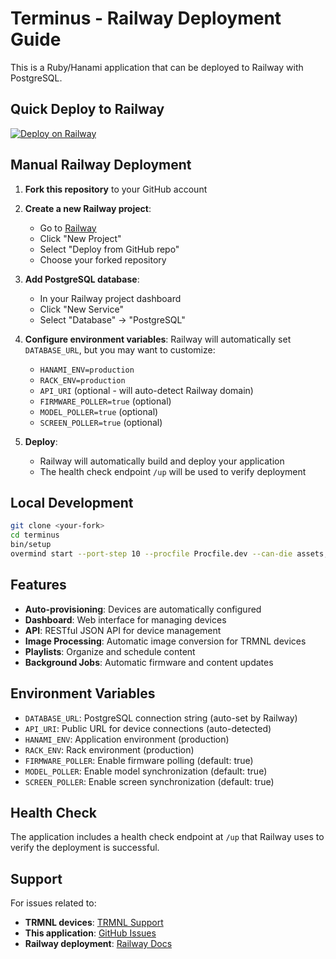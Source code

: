 # Terminus - Railway Deployment Guide

This is a Ruby/Hanami application that can be deployed to Railway with PostgreSQL.

## Quick Deploy to Railway

[![Deploy on Railway](https://railway.app/button.svg)](https://railway.app/template/terminus)

## Manual Railway Deployment

1. **Fork this repository** to your GitHub account

2. **Create a new Railway project**:
   - Go to [Railway](https://railway.app)
   - Click "New Project"
   - Select "Deploy from GitHub repo"
   - Choose your forked repository

3. **Add PostgreSQL database**:
   - In your Railway project dashboard
   - Click "New Service"
   - Select "Database" → "PostgreSQL"

4. **Configure environment variables**:
   Railway will automatically set `DATABASE_URL`, but you may want to customize:
   - `HANAMI_ENV=production`
   - `RACK_ENV=production`
   - `API_URI` (optional - will auto-detect Railway domain)
   - `FIRMWARE_POLLER=true` (optional)
   - `MODEL_POLLER=true` (optional)
   - `SCREEN_POLLER=true` (optional)

5. **Deploy**:
   - Railway will automatically build and deploy your application
   - The health check endpoint `/up` will be used to verify deployment

## Local Development

```bash
git clone <your-fork>
cd terminus
bin/setup
overmind start --port-step 10 --procfile Procfile.dev --can-die assets,migrate
```

## Features

- **Auto-provisioning**: Devices are automatically configured
- **Dashboard**: Web interface for managing devices
- **API**: RESTful JSON API for device management
- **Image Processing**: Automatic image conversion for TRMNL devices
- **Playlists**: Organize and schedule content
- **Background Jobs**: Automatic firmware and content updates

## Environment Variables

- `DATABASE_URL`: PostgreSQL connection string (auto-set by Railway)
- `API_URI`: Public URL for device connections (auto-detected)
- `HANAMI_ENV`: Application environment (production)
- `RACK_ENV`: Rack environment (production)
- `FIRMWARE_POLLER`: Enable firmware polling (default: true)
- `MODEL_POLLER`: Enable model synchronization (default: true)
- `SCREEN_POLLER`: Enable screen synchronization (default: true)

## Health Check

The application includes a health check endpoint at `/up` that Railway uses to verify the deployment is successful.

## Support

For issues related to:
- **TRMNL devices**: [TRMNL Support](https://help.usetrmnl.com)
- **This application**: [GitHub Issues](https://github.com/usetrmnl/byos_hanami/issues)
- **Railway deployment**: [Railway Docs](https://docs.railway.app)